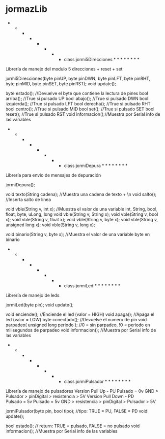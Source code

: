# jormazLib
 
 
* * * * * * * *   class jormi5Direcciones   * * * * * * * *   


Librería de manejo del modulo 5 direcciones + reset + set

jormi5Direcciones(byte pinUP, byte pinDWN, byte pinLFT, byte pinRHT, byte pinMID, byte pinSET, byte pinRST);
void update();


byte estado();     //Devuelve el byte que contiene la lectura de pines
bool arriba();     //True si pulsado UP
bool abajo();      //True si pulsado DWN
bool izquierda();  //True si pulsado LFT
bool derecha();    //True si pulsado RHT
bool centro();     //True si pulsado MID
bool set();        //True si pulsado SET
bool reset();      //True si pulsado RST
void informacion();//Muestra por Serial info de las variables


* * * * * * * *   class jormiDepura   * * * * * * * *   


Librería para envio de mensajes de depuración

jormiDepura();


void texto(String cadena);       //Muestra una cadena de texto + \n
void salto();                    //Inserta salto de línea

void vble(String v, int x);      //Muestra el valor de una variable int, String, bool, float, byte, uLong, long
void vble(String v, String x);
void vble(String v, bool x);
void vble(String v, float x);
void vble(String v, byte x);
void vble(String v, unsigned long x);
void vble(String v, long x);

void binario(String v, byte x);  //Muestra el valor de una variable byte en binario


* * * * * * * *   class jormiLed   * * * * * * * *   


Librería de manejo de leds

jormiLed(byte pin);
void update();


void enciende();                         //Enciende el led (valor = HIGH)
void apaga();                            //Apaga el led (valor = LOW)
byte conectado();                        //Devuelve el numero de pin
void parpadeo( unsigned long periodo );  //0 = sin parpadeo,   !0 = periodo en milisegundos de parpadeo
void informacion();                      //Muestra por Serial info de las variables


* * * * * * * *   class jormiPulsador   * * * * * * * *   


Librería de manejo de pulsadores
	     Version Pull Up - PU
	     			Pulsado = 0v
	     			GND > Pulsador > pinDigital > resistencia > 5V
	     Version Pull Down - PD		
	     			Pulsado = 5v
	     			Pulsado = 5v
	     			GND > resistencia > pinDigital > Pulsador > 5V

jormiPulsador(byte pin, bool tipo);     //tipo:  TRUE = PU,  FALSE = PD 
void update();


bool estado();                          //	return:  TRUE = pulsado,  FALSE = no pulsado
void informacion();                     //Muestra por Serial info de las variables



